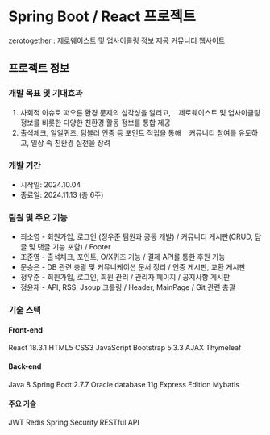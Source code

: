 # Spring Boot / React 프로젝트
zerotogether : 제로웨이스트 및 업사이클링 정보 제공 커뮤니티 웹사이트

## 프로젝트 정보

### 개발 목표 및 기대효과
1. 사회적 이슈로 떠오른 환경 문제의 심각성을 알리고,
   제로웨이스트 및 업사이클링 정보를 비롯한 다양한 친환경 활동 정보를 통합 제공
2. 출석체크, 일일퀴즈, 텀블러 인증 등 포인트 적립을 통해
   커뮤니티 참여를 유도하고, 일상 속 친환경 실천을 장려

### 개발 기간
* 시작일: 2024.10.04
* 종료일: 2024.11.13 (총 6주)

### 팀원 및 주요 기능
* 최소영 - 회원가입, 로그인 (정우준 팀원과 공동 개발) / 커뮤니티 게시판(CRUD, 답글 및 댓글 기능 포함) / Footer
* 조준영 - 출석체크, 포인트, O/X퀴즈 기능 / 결제 API를 통한 후원 기능
* 문승은 - DB 관련 총괄 및 커뮤니케이션 문서 정리 / 인증 게시판, 교환 게시판
* 정우준 - 회원가입, 로그인, 회원 관리 / 관리자 페이지 / 공지사항 게시판
* 정윤재 - API, RSS, Jsoup 크롤링 / Header, MainPage / Git 관련 총괄

### 기술 스택

#### Front-end
React 18.3.1
HTML5
CSS3
JavaScript
Bootstrap 5.3.3
AJAX
Thymeleaf

#### Back-end
Java 8
Spring Boot 2.7.7
Oracle database 11g Express Edition
Mybatis

#### 주요 기술
JWT
Redis
Spring Security
RESTful API

